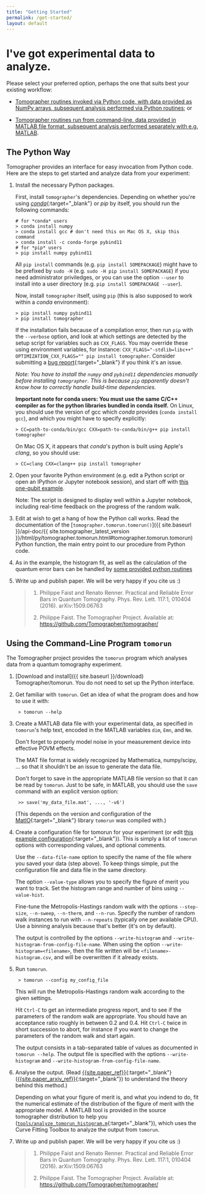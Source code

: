 ```yaml
---
title: "Getting Started"
permalink: /get-started/
layout: default
---
```


I've got experimental data to analyze.
======================================

Please select your preferred option, perhaps the one that suits best your existing workflow:

- [Tomographer routines invoked via Python code, with data provided as NumPy arrays,
  subsequent analysis performed via Python routines](#python-version); or

- [Tomographer routines run from command-line, data provided in MATLAB file format,
  subsequent analysis performed separately with e.g. MATLAB](#command-line-tomorun-matlab).


## <a name="python-version"></a> The Python Way

Tomographer provides an interface for easy invocation from Python code.  Here are the
steps to get started and analyze data from your experiment:

1.  Install the necessary Python packages.

    First, install `tomographer`'s dependencies.  Depending on whether you're
    using [*conda*](https://www.continuum.io/downloads){:target="_blank"} or
    *pip* by itself, you should run the following commands:

        # for *conda* users
        > conda install numpy
        > conda install gcc # don't need this on Mac OS X, skip this command
        > conda install -c conda-forge pybind11
        # for *pip* users
        > pip install numpy pybind11

    All `pip install` commands (e.g. `pip install SOMEPACKAGE`) might have to be
    prefixed by `sudo -H` (e.g. `sudo -H pip install SOMEPACKAGE`) if you need
    administrator priviledges, or you can use the option `--user` to install
    into a user directory (e.g. `pip install SOMEPACKAGE --user`).

    Now, install `tomographer` itself, using `pip` (this is also supposed to
    work within a *conda* environment):
    
        > pip install numpy pybind11
        > pip install tomographer

    If the installation fails because of a compilation error, then run `pip`
    with the `--verbose` option, and look at which settings are detected by the
    setup script for variables such as `CXX_FLAGS`. You may override these using
    environment variables, for instance: `CXX_FLAGS="-stdlib=libc++"
    OPTIMIZATION_CXX_FLAGS="" pip install tomographer`. Consider submitting a
    [bug
    report](https://github.com/Tomographer/tomographer/issues){:target="_blank"}
    if you think it's an issue.

    *Note: You have to install the `numpy` and `pybind11` dependencies manually
    before installing `tomographer`.  This is because `pip` apparently doesn't
    know how to correctly handle build-time dependencies.*

    **Important note for conda users: You must use the same C/C++ compiler as
    for the python libraries bundled in conda itself.** On Linux, you should use
    the version of gcc which *conda* provides (`conda install gcc`), and which
    you might have to specify explicitly:

        > CC=path-to-conda/bin/gcc CXX=path-to-conda/bin/g++ pip install tomographer
    
    On Mac OS X, it appears that *conda*'s python is built using Apple's *clang*, so
    you should use:

        > CC=clang CXX=clang++ pip install tomographer


2.  Open your favorite Python environment (e.g. edit a Python script or open an IPython or
    Jupyter notebook session), and start off with [this one-qubit
    example]({{site.github_blob_baseurl}}master/examples/simple-qubit/simple_example.py).

    Note: The script is designed to display well within a Jupyter notebook, including
    real-time feedback on the progress of the random walk.

3.  Edit at wish to get a hang of how the Python call works.  Read the documentation of
    the [`tomographer.tomorun.tomorun()`]({{ site.baseurl }}/api-doc/{{
    site.tomographer_latest_version
    }}/html/py/tomographer.tomorun.html#tomographer.tomorun.tomorun) Python function, the
    main entry point to our procedure from Python code.

4.  As in the example, the histogram fit, as well as the calculation of the quantum error
    bars can be handled by [some provided python
    routines]({{site.baseurl}}/api-doc/{{site.tomographer_latest_version}}/html/py/tomographer.querrorbars.html)

5. Write up and publish paper. We will be very happy if you cite us :)

   > 1. Philippe Faist and Renato Renner. Practical and Reliable Error Bars in
   >    Quantum Tomography. Phys. Rev. Lett. 117:1, 010404 (2016).
   >    arXiv:1509.06763
   > 
   > 2. Philippe Faist. The Tomographer Project. Available at:
   >    https://github.com/Tomographer/tomographer/




## <a name="command-line-tomorun-matlab"></a> Using the Command-Line Program `tomorun`


The Tomographer project provides the `tomorun` program which analyses data from a quantum
tomography experiment.

1. [Download and install]({{ site.baseurl }}/download) Tomographer/tomorun.  You
   do not need to set up the Python interface.

2. Get familiar with `tomorun`. Get an idea of what the program does and how to use it with:

        > tomorun --help

3. Create a MATLAB data file with your experimental data, as specified in `tomorun`'s help
   text, encoded in the MATLAB variables `dim`, `Emn`, and `Nm`.

   Don't forget to properly model noise in your measurement device into effective POVM
   effects.

   The MAT file format is widely recognized by Mathematica, numpy/scipy, ... so that it
   shouldn't be an issue to generate the data file.

   Don't forget to save in the appropriate MATLAB file version so that it can be read by
   `tomorun`. Just to be safe, in MATLAB, you should use the `save` command with an
   explicit version option:

        >> save('my_data_file.mat', ..., '-v6')

   (This depends on the version and configuration of the
   [MatIO](http://matio.sourceforge.net/){:target="_blank"} library `tomorun` was compiled
   with.)

4. Create a configuration file for tomorun for your experiment (or edit [this example
   configuration]({{site.baseurl}}/tomorun-config-sample){:target="_blank"}). This is
   simply a list of `tomorun` options with corresponding values, and optional comments.

   Use the `--data-file-name` option to specify the name of the file where you saved your
   data (step above). To keep things simple, put the configuration file and data file in
   the same directory.

   The option `--value-type` allows you to specify the figure of merit you want to
   track. Set the histogram range and number of bins using `--value-hist`.

   Fine-tune the Metropolis-Hastings random walk with the options `--step-size`,
   `--n-sweep`, `--n-therm`, and `--n-run`. Specify the number of random walk instances to
   run with `--n-repeats` (typically one per available CPU). Use a binning analysis
   because that's better (it's on by default).

   The output is controlled by the options `--write-histogram` and
   `--write-histogram-from-config-file-name`. When using the option
   `--write-histogram=<filename>`, then the file written will be
   `<filename>-histogram.csv`, and will be overwritten if it already exists.

5. Run `tomorun`.

        > tomorun --config my_config_file

   This will run the Metropolis-Hastings random walk according to the given settings.

   Hit `Ctrl-C` to get an intermediate progress report, and to see if the parameters of
   the random walk are appropriate. You should have an acceptance ratio roughly in between
   0.2 and 0.4. Hit `Ctrl-C` twice in short succession to abort, for instance if you want
   to change the parameters of the random walk and start again.

   The output consists in a tab-separated table of values as documented in `tomorun
   --help`. The output file is specified with the options `--write-histogram` and
   `--write-histogram-from-config-file-name`.

6. Analyse the output.  (Read [{{site.paper_ref}}]({{site.paper_url}}){:target="_blank"}
   ([{{site.paper_arxiv_ref}}]({{site.paper_arxiv_url}}){:target="_blank"}) to understand
   the theory behind this method.)

   Depending on what your figure of merit is, and what you indend to do, fit the numerical
   estimate of the distribution of the figure of merit with the appropriate model. A
   MATLAB tool is provided in the source tomographer distribution to help you
   ([`tools/analyze_tomorun_histogram.m`]({{site.github_blob_baseurl}}{{site.tomographer_latest_version}}/tools/analyze_tomorun_histogram.m){:target="_blank"}),
   which uses the Curve Fitting Toolbox to analyze the output from `tomorun`.


7. Write up and publish paper. We will be very happy if you cite us :)

   > 1. Philippe Faist and Renato Renner. Practical and Reliable Error Bars in
   >    Quantum Tomography. Phys. Rev. Lett. 117:1, 010404 (2016).
   >    arXiv:1509.06763
   > 
   > 2. Philippe Faist. The Tomographer Project. Available at:
   >    https://github.com/Tomographer/tomographer/

